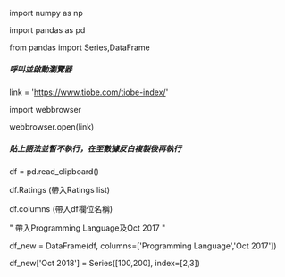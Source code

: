import numpy as np

import pandas as pd

from pandas import Series,DataFrame

##### 呼叫並啟動瀏覽器

link = 'https://www.tiobe.com/tiobe-index/'

import webbrowser

webbrowser.open(link)

##### 貼上語法並暫不執行，在至數據反白複製後再執行

df = pd.read_clipboard()

df.Ratings (帶入Ratings list)

df.columns (帶入df欄位名稱)

" 帶入Programming Language及Oct 2017 "

df_new = DataFrame(df, columns=['Programming Language','Oct 2017'])  



df_new['Oct 2018'] = Series([100,200], index=[2,3]) 
